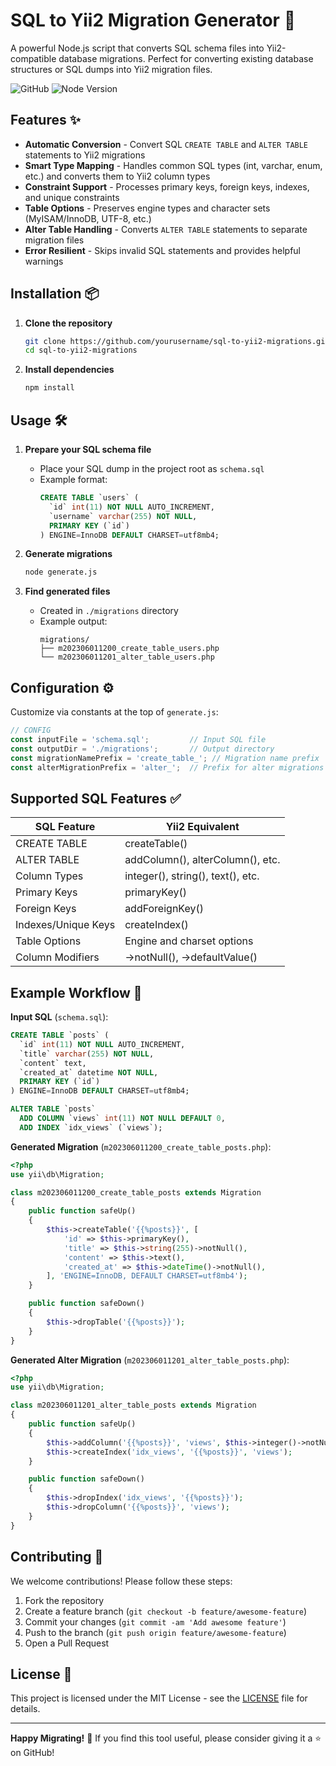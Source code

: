 # SQL to Yii2 Migration Generator 🚀

A powerful Node.js script that converts SQL schema files into Yii2-compatible database migrations. Perfect for converting existing database structures or SQL dumps into Yii2 migration files.

![GitHub](https://img.shields.io/badge/license-MIT-blue)
![Node Version](https://img.shields.io/badge/node-%3E%3D14.x-green)

## Features ✨

- **Automatic Conversion** - Convert SQL `CREATE TABLE` and `ALTER TABLE` statements to Yii2 migrations
- **Smart Type Mapping** - Handles common SQL types (int, varchar, enum, etc.) and converts them to Yii2 column types
- **Constraint Support** - Processes primary keys, foreign keys, indexes, and unique constraints
- **Table Options** - Preserves engine types and character sets (MyISAM/InnoDB, UTF-8, etc.)
- **Alter Table Handling** - Converts `ALTER TABLE` statements to separate migration files
- **Error Resilient** - Skips invalid SQL statements and provides helpful warnings

## Installation 📦

1. **Clone the repository**
   ```bash
   git clone https://github.com/yourusername/sql-to-yii2-migrations.git
   cd sql-to-yii2-migrations
   ```

2. **Install dependencies**
   ```bash
   npm install
   ```

## Usage 🛠️

1. **Prepare your SQL schema file**
   - Place your SQL dump in the project root as `schema.sql`
   - Example format:
     ```sql
     CREATE TABLE `users` (
       `id` int(11) NOT NULL AUTO_INCREMENT,
       `username` varchar(255) NOT NULL,
       PRIMARY KEY (`id`)
     ) ENGINE=InnoDB DEFAULT CHARSET=utf8mb4;
     ```

2. **Generate migrations**
   ```bash
   node generate.js
   ```

3. **Find generated files**
   - Created in `./migrations` directory
   - Example output:
     ```
     migrations/
     ├── m202306011200_create_table_users.php
     └── m202306011201_alter_table_users.php
     ```

## Configuration ⚙️

Customize via constants at the top of `generate.js`:

```javascript
// CONFIG
const inputFile = 'schema.sql';         // Input SQL file
const outputDir = './migrations';       // Output directory
const migrationNamePrefix = 'create_table_'; // Migration name prefix
const alterMigrationPrefix = 'alter_';  // Prefix for alter migrations
```

## Supported SQL Features ✅

| SQL Feature          | Yii2 Equivalent                    |
|----------------------|------------------------------------|
| CREATE TABLE         | createTable()                     |
| ALTER TABLE          | addColumn(), alterColumn(), etc.  |
| Column Types         | integer(), string(), text(), etc. |
| Primary Keys         | primaryKey()                      |
| Foreign Keys         | addForeignKey()                   |
| Indexes/Unique Keys  | createIndex()                     |
| Table Options        | Engine and charset options        |
| Column Modifiers     | ->notNull(), ->defaultValue()     |

## Example Workflow 🔄

**Input SQL** (`schema.sql`):
```sql
CREATE TABLE `posts` (
  `id` int(11) NOT NULL AUTO_INCREMENT,
  `title` varchar(255) NOT NULL,
  `content` text,
  `created_at` datetime NOT NULL,
  PRIMARY KEY (`id`)
) ENGINE=InnoDB DEFAULT CHARSET=utf8mb4;

ALTER TABLE `posts`
  ADD COLUMN `views` int(11) NOT NULL DEFAULT 0,
  ADD INDEX `idx_views` (`views`);
```

**Generated Migration** (`m202306011200_create_table_posts.php`):
```php
<?php
use yii\db\Migration;

class m202306011200_create_table_posts extends Migration
{
    public function safeUp()
    {
        $this->createTable('{{%posts}}', [
            'id' => $this->primaryKey(),
            'title' => $this->string(255)->notNull(),
            'content' => $this->text(),
            'created_at' => $this->dateTime()->notNull(),
        ], 'ENGINE=InnoDB, DEFAULT CHARSET=utf8mb4');
    }

    public function safeDown()
    {
        $this->dropTable('{{%posts}}');
    }
}
```

**Generated Alter Migration** (`m202306011201_alter_table_posts.php`):
```php
<?php
use yii\db\Migration;

class m202306011201_alter_table_posts extends Migration
{
    public function safeUp()
    {
        $this->addColumn('{{%posts}}', 'views', $this->integer()->notNull()->defaultValue(0));
        $this->createIndex('idx_views', '{{%posts}}', 'views');
    }

    public function safeDown()
    {
        $this->dropIndex('idx_views', '{{%posts}}');
        $this->dropColumn('{{%posts}}', 'views');
    }
}
```

## Contributing 🤝

We welcome contributions! Please follow these steps:

1. Fork the repository
2. Create a feature branch (`git checkout -b feature/awesome-feature`)
3. Commit your changes (`git commit -am 'Add awesome feature'`)
4. Push to the branch (`git push origin feature/awesome-feature`)
5. Open a Pull Request

## License 📄

This project is licensed under the MIT License - see the [LICENSE](LICENSE) file for details.

---

**Happy Migrating!** 🎉 If you find this tool useful, please consider giving it a ⭐ on GitHub!
